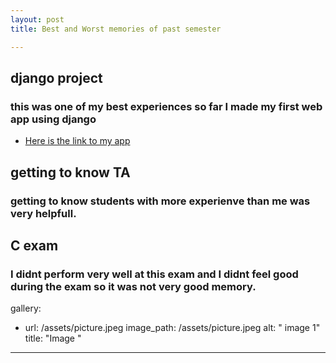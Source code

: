 ```yaml
---
layout: post
title: Best and Worst memories of past semester

---
```



## django project 
### this was one of my best experiences so far I made my first web app using django 
* [Here is the link to my app ](http://400522364.pythonanywhere.com/)

## getting to know TA 
### getting to know students with more experienve than me was very helpfull.

## C exam 
### I didnt perform very well at this exam and I didnt feel good during the exam so it was not very good memory. 

gallery:
  - url: /assets/picture.jpeg
    image_path: /assets/picture.jpeg
    alt: " image 1"
    title: "Image "



---
